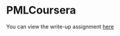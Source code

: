 # PMLCoursera

You can view the write-up assignment [here](http://sneik-.github.io/PMLCoursera/writeup.html)
